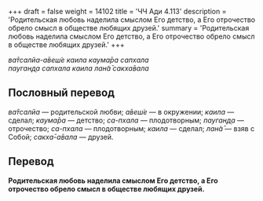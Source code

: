 +++
draft = false
weight = 14102
title = 'ЧЧ Ади 4.113'
description = 'Родительская любовь наделила смыслом Его детство, а Его отрочество обрело смысл в обществе любящих друзей.'
summary = 'Родительская любовь наделила смыслом Его детство, а Его отрочество обрело смысл в обществе любящих друзей.'
+++

_ва̄тсалйа-а̄веш́е каила каума̄ра сапхала  
пауган̣д̣а сапхала каила лан̃а̄ сакха̄вала_

## Пословный перевод

_ва̄тсалйа_ — родительской любви; _а̄веш́е_ — в окружении; _каила_ — сделал; _каума̄ра_ — детство; _са_\-_пхала_ — плодотворным; _пауган̣д̣а_ — отрочество; _са_\-_пхала_ — плодотворным; _каила_ — сделал; _лан̃а̄_ — взяв с Собой; _сакха̄_\-_а̄вала_ — друзей.

## Перевод

**Родительская любовь наделила смыслом Его детство, а Его отрочество обрело смысл в обществе любящих друзей.**
